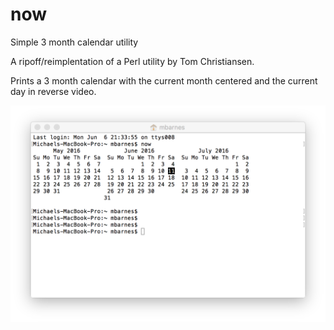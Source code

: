 # now
Simple 3 month calendar utility

A ripoff/reimplentation of a Perl utility by Tom Christiansen.

Prints a 3 month calendar with the current month centered and the current day in reverse video. 

![Now Screenshot](https://github.com/cpumichael/now/raw/master/now.png)

